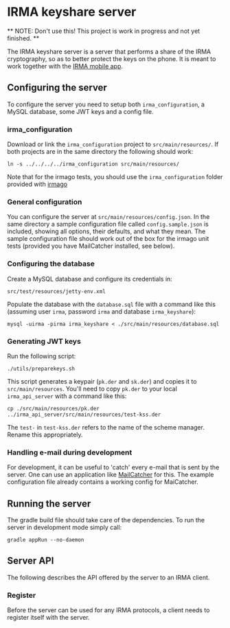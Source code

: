 # IRMA keyshare server

** NOTE: Don't use this! This project is work in progress and not yet finished. **

The IRMA keyshare server is a server that performs a share of the IRMA cryptography, so as to better protect the keys on the phone. It is meant to work together with the [IRMA mobile app](https://github.com/privacybydesign/irma_mobile).

## Configuring the server

To configure the server you need to setup both `irma_configuration`, a MySQL database, some JWT keys and a config file.

### irma_configuration

Download or link the `irma_configuration` project to `src/main/resources/`. If both projects are in the same directory the following should work:

    ln -s ../../../../irma_configuration src/main/resources/

Note that for the irmago tests, you should use the `irma_configuration` folder provided with [irmago](https://github.com/privacybydesign/irmago/tree/master/testdata/irma_configuration)

### General configuration

You can configure the server at `src/main/resources/config.json`. In the same directory a sample configuration file called `config.sample.json` is included, showing all options, their defaults, and what they mean. The sample configuration file should work out of the box for the irmago unit tests (provided you have MailCatcher installed, see below).

### Configuring the database

Create a MySQL database and configure its credentials in:

    src/test/resources/jetty-env.xml

Populate the database with the `database.sql` file with a command like this (assuming user `irma`, password `irma` and database `irma_keyshare`):

    mysql -uirma -pirma irma_keyshare < ./src/main/resources/database.sql

### Generating JWT keys

Run the following script:

    ./utils/preparekeys.sh

This script generates a keypair (`pk.der` and `sk.der`) and copies it to `src/main/resources`. You'll need to copy `pk.der` to your local `irma_api_server` with a command like this:

    cp ./src/main/resources/pk.der ../irma_api_server/src/main/resources/test-kss.der

The `test-` in `test-kss.der` refers to the name of the scheme manager. Rename this appropriately.

### Handling e-mail during development

For development, it can be useful to 'catch' every e-mail that is sent by the server. One can use an application like [MailCatcher](https://mailcatcher.me/) for this. The example configuration file already contains a working config for MaiCatcher.

## Running the server

The gradle build file should take care of the dependencies. To run the server in development mode simply call:

    gradle appRun --no-daemon

## Server API

The following describes the API offered by the server to an IRMA client.

### Register

Before the server can be used for any IRMA protocols, a client needs to register itself with the server.

<!-- vim: set ts=4 sw=4: -->

